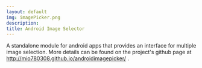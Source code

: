 ```yaml
---
layout: default
img: imagePicker.png
description: 
title: Android Image Selector
---
```

A standalone module for android apps that provides an interface for multiple image selection. 
More details can be found on the project's github page at http://mio780308.github.io/androidimagepicker/ .